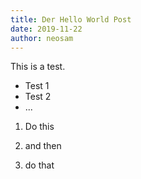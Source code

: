 ```yaml
---
title: Der Hello World Post
date: 2019-11-22
author: neosam
---
```


This is a test.

* Test 1
* Test 2
* ...

1. Do this

2. and then

3. do that